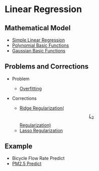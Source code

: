 # Linear Regression

## Mathematical Model
* [Simple Linear Regression](Simple%20Linear%20Regression/Simple-Linear-Regression.md)
* [Polynomial Basic Functions](Polynomial%20Basic%20Functions/Polynomial-Basic-Functions.md)
* [Gaussian Basic Functions](Gaussian%20Basic%20Functions/gaussian_basic_functions.md)

## Problems and Corrections
* Problem
  * [Overfitting](Overfitting/overfitting.md)
  
* Corrections
  * [Ridge Regularization($$L_2$$ Regularization)](Ridge%20Regression/ridge-regression.md)
  * [Lasso Regularization](Lasso%20Regression/lasso-regression.md)

## Example
* Bicycle Flow Rate Predict
* [PM2.5 Predict](PM2.5/PM2.5.md)
